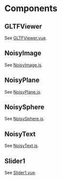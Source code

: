 # Components

## GLTFViewer

See [GLTFViewer.vue](https://github.com/troisjs/trois/blob/master/src/components/viewers/GLTFViewer.vue).

## NoisyImage

See [NoisyImage.js](https://github.com/troisjs/trois/blob/master/src/components/noisy/NoisyImage.js).

## NoisyPlane

See [NoisyPlane.js](https://github.com/troisjs/trois/blob/master/src/components/noisy/NoisyPlane.js).

## NoisySphere

See [NoisySphere.js](https://github.com/troisjs/trois/blob/master/src/components/noisy/NoisySphere.js).

## NoisyText

See [NoisyText.js](https://github.com/troisjs/trois/blob/master/src/components/noisy/NoisyText.js).

## Slider1

See [Slider1.vue](https://github.com/troisjs/trois/blob/master/src/components/sliders/Slider1.vue).
